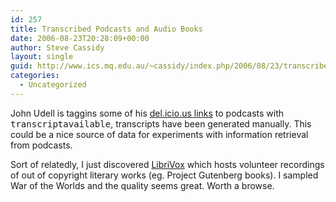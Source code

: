 ```yaml
---
id: 257
title: Transcribed Podcasts and Audio Books
date: 2006-08-23T20:28:09+00:00
author: Steve Cassidy
layout: single
guid: http://www.ics.mq.edu.au/~cassidy/index.php/2006/08/23/transcribed-podcasts-and-audio-books/
categories:
  - Uncategorized
---
```

John Udell is taggins some of his [del.icio.us links](http://del.icio.us/judell/transcriptavailable+podcast) to podcasts with <tt>transcriptavailable</tt>, transcripts have been generated manually. This could be a nice source of data for experiments with information retrieval from podcasts. 

Sort of relatedly, I just discovered [LibriVox](http://librivox.org/) which hosts volunteer recordings of out of copyright literary works (eg. Project Gutenberg books). I sampled War of the Worlds and the quality seems great. Worth a browse.
